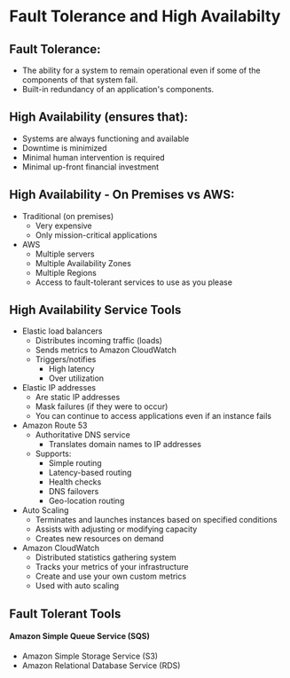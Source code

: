 # Fault Tolerance and High Availabilty

## Fault Tolerance:
* The ability for a system to remain operational even if some of the
  components of that system fail.
* Built-in redundancy of an application's components.

## High Availability (ensures that):
* Systems are always functioning and available
* Downtime is minimized
* Minimal human intervention is required
* Minimal up-front financial investment

## High Availability - On Premises vs AWS:
* Traditional (on premises)
  * Very expensive
  * Only mission-critical applications
* AWS
  * Multiple servers
  * Multiple Availability Zones
  * Multiple Regions
  * Access to fault-tolerant services to use as you please

## High Availability Service Tools
* Elastic load balancers
  * Distributes incoming traffic (loads)
  * Sends metrics to Amazon CloudWatch
  * Triggers/notifies
    * High latency
    * Over utilization
* Elastic IP addresses
  * Are static IP addresses
  * Mask failures (if they were to occur)
  * You can continue to access applications even if an instance fails
* Amazon Route 53
  * Authoritative DNS service
    * Translates domain names to IP addresses
  * Supports:
    * Simple routing
    * Latency-based routing
    * Health checks
    * DNS failovers
    * Geo-location routing
* Auto Scaling
  * Terminates and launches instances based on specified conditions
  * Assists with adjusting or modifying capacity
  * Creates new resources on demand
* Amazon CloudWatch
  * Distributed statistics gathering system
  * Tracks your metrics of your infrastructure
  * Create and use your own custom metrics
  * Used with auto scaling

## Fault Tolerant Tools
#### Amazon Simple Queue Service (SQS)
* Amazon Simple Storage Service (S3)
* Amazon Relational Database Service (RDS)

